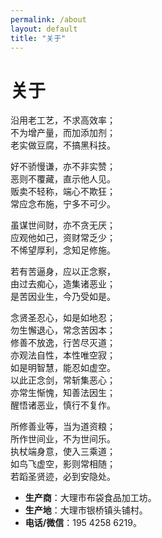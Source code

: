 ```yaml
---
permalink: /about
layout: default
title: "关于"
---
```


# 关于

沿用老工艺，不求高效率；<br>
不为增产量，而加添加剂；<br>
老实做豆腐，不搞黑科技。

好不骄慢谦，亦不非实赞；<br>
恶则不覆藏，直示他人见。<br>
贩卖不轻称，端心不欺狂；<br>
常应念布施，宁多不可少。

虽谋世间财，亦不贪无厌；<br>
应观他如己，资财常乏少；<br>
不悕望厚利，念知足修施。

若有苦逼身，应以正念察，<br>
由过去痴心，造集诸恶业；<br>
是苦因业生，今乃受如是。

念贤圣忍心，如是如地忍；<br>
勿生懈退心，常念苦因本；<br>
修善不放逸，行苦尽灭道；<br>
亦观法自性，本性唯空寂；<br>
如是明智慧，能忍如虚空。<br>
以此正念剑，常斩集恶心；<br>
亦常生惭愧，知善法因生；<br>
醒悟诸恶业，慎行不复作。

所修善业等，当为道资粮；<br>
所作世间业，不为世间乐。<br>
执杖端身意，使入三乘道；<br>
如鸟飞虚空，影则常相随；<br>
若蹈圣贤迹，必到安隐处。

<ul>
  <li><b>生产商</b>：大理市布袋食品加工坊。</li>
  <li><b>生产地</b>：大理市银桥镇头铺村。</li>
  <li><b>电话/微信</b>：195 4258 6219。</li>
</ul>